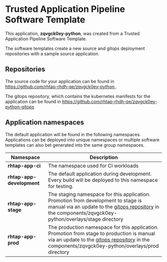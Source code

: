 # Trusted Application Pipeline Software Template

This application, **zqvgck0ey-python**, was created from a Trusted Application Pipeline Software Template.

The software templates create a new source and gitops deployment repositories with a sample source application. 

## Repositories

The source code for your application can be found in [https://github.com/rhtap-rhdh-qe/zqvgck0ey-python ](https://github.com/rhtap-rhdh-qe/zqvgck0ey-python ).
 
The gitops repository, which contains the kubernetes manifests for the application can be found in 
[https://github.com/rhtap-rhdh-qe/zqvgck0ey-python-gitops ](https://github.com/rhtap-rhdh-qe/zqvgck0ey-python-gitops ) 

## Application namespaces 

The default application will be found in the following namespaces. Applications can be deployed into unique namespaces or multiple software templates can also bet generated into the same group namespaces.  

|  Namespace   |  Description   |  
| -------- | -------- |
| **rhtap-app-ci** | The namespace used for CI workloads |
| **rhtap-app-development** | The default application during development. Every build will be deployed to this namespace for testing. |
| **rhtap-app-stage** | The staging namespace for this application. Promotion from development to stage is manual via an update to the [gitops repository](https://github.com/rhtap-rhdh-qe/zqvgck0ey-python-gitops ) in the components/zqvgck0ey-python/overlays/stage directory |
| **rhtap-app-prod** | The production namespace for this application. Promotion from stage to production is manual via an update to the [gitops repository](https://github.com/rhtap-rhdh-qe/zqvgck0ey-python-gitops ) in the components/zqvgck0ey-python/overlays/prod directory |